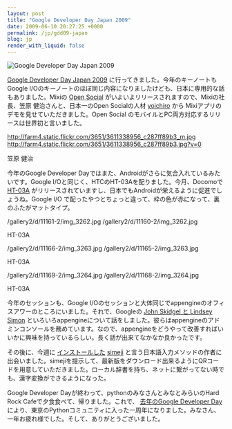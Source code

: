 ```yaml
---
layout: post
title: "Google Developer Day Japan 2009"
date: 2009-06-10 20:27:25 +0000
permalink: /jp/gdd09-japan
blog: jp
render_with_liquid: false
---
```


![Google Developer Day
Japan 2009](http://code.google.com/intl/ja/events/developerday/2009/images/logo.gif)

[Google Developer Day
Japan 2009](http://code.google.com/intl/ja/events/developerday/2009/home.html)
に行ってきました。今年のキーノートも Google I/Oのキーノートのほぼ同じ内容になりましたけども、日本に専用的な話もありました。Mixiの
[Open Social](http://code.google.com/intl/ja/apis/opensocial/)
がいよいよリリースされますので、Mixiの社長、笠原 健治さんと、日本一のOpen Socialの人材
[yoichiro](http://twitter.com/yoichiro) から Mixiアプリのデモを見せていただきました。Open
Social のモバイルとPC両方対応するリリースは世界初と言いました。

<div class="lightbox">

<http://farm4.static.flickr.com/3651/3611338956_c287ff89b3_m.jpg>
<http://farm4.static.flickr.com/3651/3611338956_c287ff89b3.jpg?v=0>

笠原 健治

</div>

今年のGoogle Developer Dayではまた、Androidがさらに気合入れているみたいです。Google
I/Oと同じく、HTCのHT-03Aを配りました。今月、Docomoで
[HT-03A](http://www.nttdocomo.co.jp/product/foma/pro/ht03a/)
がリリースされていますし、日本でもAndroidが栄えるように促進でしょうね。Google
I/O で配ったやつとちょっと違って、枠の色が赤になって、裏のふたがマットタイプ。

<div class="lightbox">

/gallery2/d/11161-2/img\_3262.jpg /gallery2/d/11160-2/img\_3262.jpg

HT-03A

</div>

<div class="lightbox">

/gallery2/d/11166-2/img\_3263.jpg /gallery2/d/11165-2/img\_3263.jpg

HT-03A

</div>

<div class="lightbox">

/gallery2/d/11169-2/img\_3264.jpg /gallery2/d/11168-2/img\_3264.jpg

HT-03A

</div>

今年のセッションも、Google I/Oのセッションと大体同じでappengineのオフィスアワーのところにいました。それで、Googleの
[John Skidgel と Lindsey
Simon](http://www.youtube.com/watch?v=zFPlx4-eIWk)
といろいろappengineについて話をしました。彼らはappengineのアドミンコンソールを務めています。なので、appengineをどうやって改善すればいいかに興味を持っているらしい。長く話が出来てなかなか良かったです。

その後に、今週に [インストールした](http://www.ianlewis.org/jp/simeji-installed)
[simeji](http://www.adamrocker.com/blog/257/simeji-for-android-bell-input.html)
と言う日本語入力メソッドの作者に出会いました。simejiを提示して、最新版をダウンロード出来るようにQRコードを用意していただきました。ローカル辞書を持ち、ネットに繋がってない時でも、漢字変換ができるようになった。

Google Developer Dayが終わって、pythonのみなさんとみなとみらいのHard Rock
Cafeで夕食食べて、帰りました。これで、 [去年のGoogle Developer
Day](http://www.ianlewis.org/jp/limg-src-http-code-google-com-intl-ja-ev-1)
により、東京のPythonコミュニティに入った一周年になりました。みなさん、一年お疲れ様でした。そして、ありがとうございました。
